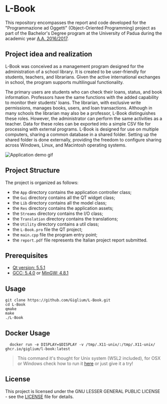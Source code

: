 # L-Book
This repository encompasses the report and code developed for the "Programmazione ad Oggetti" (Object-Oriented Programming) project as part of the Bachelor's Degree program at the University of Padua during the academic year [A.A. 2016/2017](https://en.didattica.unipd.it/off/2016/LT/SC/SC1167/000ZZ/SC02123180/N0).

## Project idea and realization
L-Book was conceived as a management program designed for the administration of a school library. It is created to be user-friendly for students, teachers, and librarians. Given the active international exchanges in school, the program supports multilingual functionality.

The primary users are students who can check their loans, status, and book information. Professors have the same functions with the added capability to monitor their students' loans. The librarian, with exclusive write permissions, manages books, users, and loan transactions. Although in many schools the librarian may also be a professor, L-Book distinguishes these roles.
However, the administrator can perform the same activities as a teacher. Data for these roles can be exported into a simple CSV file for processing with external programs. L-Book is designed for use on multiple computers, sharing a common database in a shared folder.
Setting up the shared folder is done externally, providing the freedom to configure sharing across Windows, Linux, and Macintosh operating systems.

![Application demo gif](./img/demo.gif)

## Project Structure
The project is organized as follows:
* the `App` directory contains the application controller class;
* the `Gui` directory contains all the QT widget class;
* the `Lib` directory contains all the model class;
* the `Res` directory contains the application assets;
* the `Streams` directory contains the I/O class;
* the `Translation` directory contains the translations;
* the `Utility` directory contains a util class;
* the `L-Book.pro` file the QT project;
* the `main.cpp` file the program entry point;
* the `report.pdf` file represents the Italian project report submitted.

## Prerequisites
* [Qt version: 5.5.1](https://www.qt.io/)
* [GCC: 5.4.0](https://gcc.gnu.org/) or [MinGW: 4.8.1](https://www.mingw-w64.org/)

## Usage
```shell
git clone https://github.com/Giglium/L-Book.git
cd L-Book
qmake
make
./L-Book
```

## Docker Usage
```shell
  docker run -e DISPLAY=$DISPLAY -v /tmp/.X11-unix/:/tmp/.X11-unix/ ghcr.io/giglium/l-book:latest
```

> This command it's thought for Unix system (WSL2 included), for OSX or Windows check how to run it [here](https://stackoverflow.com/a/36190462) or just give it a try!

## License
This project is licensed under the GNU LESSER GENERAL PUBLIC LICENSE - see
the [LICENSE](https://github.com/Giglium/vinted_scraper/blob/main/LICENSE) file for details.

